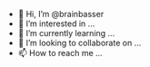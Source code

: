- 👋 Hi, I’m @brainbasser
- 👀 I’m interested in ...
- 🌱 I’m currently learning ...
- 💞️ I’m looking to collaborate on ...
- 📫 How to reach me ...

<!---
brainbasser/brainbasser is a ✨ special ✨ repository because its `README.md` (this file) appears on your GitHub profile.
You can click the Preview link to take a look at your changes.
--->
